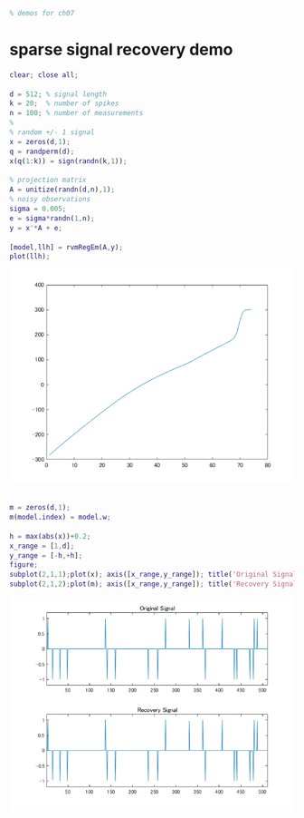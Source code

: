```matlab
% demos for ch07
```
# sparse signal recovery demo
```matlab
clear; close all; 

d = 512; % signal length
k = 20;  % number of spikes
n = 100; % number of measurements
%
% random +/- 1 signal
x = zeros(d,1);
q = randperm(d);
x(q(1:k)) = sign(randn(k,1)); 

% projection matrix
A = unitize(randn(d,n),1);
% noisy observations
sigma = 0.005;
e = sigma*randn(1,n);
y = x'*A + e;

[model,llh] = rvmRegEm(A,y);
plot(llh);
```

![figure_0.png](rvmRegEm_spSignal_demo_images/figure_0.png)

```matlab

m = zeros(d,1);
m(model.index) = model.w;

h = max(abs(x))+0.2;
x_range = [1,d];
y_range = [-h,+h];
figure;
subplot(2,1,1);plot(x); axis([x_range,y_range]); title('Original Signal');
subplot(2,1,2);plot(m); axis([x_range,y_range]); title('Recovery Signal');
```

![figure_1.png](rvmRegEm_spSignal_demo_images/figure_1.png)

